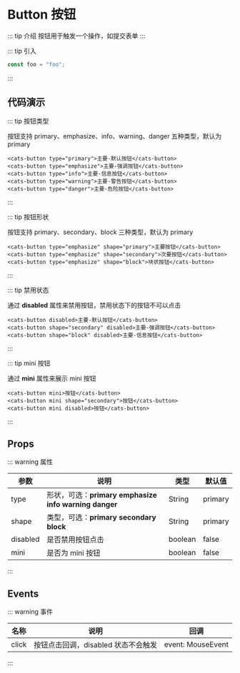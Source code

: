 # Button 按钮

<demo-model url="#/button"></demo-model>

::: tip 介绍
按钮用于触发一个操作，如提交表单
:::

::: tip 引入

```js
const foo = "foo";
```

:::

## 代码演示

::: tip 按钮类型

按钮支持 primary、emphasize、info、warning、danger 五种类型，默认为 primary

```vue
<cats-button type="primary">主要-默认按钮</cats-button>
<cats-button type="emphasize">主要-强调按钮</cats-button>
<cats-button type="info">主要-信息按钮</cats-button>
<cats-button type="warning">主要-警告按钮</cats-button>
<cats-button type="danger">主要-危险按钮</cats-button>
```

:::

::: tip 按钮形状

按钮支持 primary、secondary、block 三种类型，默认为 primary

```vue
<cats-button type="emphasize" shape="primary">主要按钮</cats-button>
<cats-button type="emphasize" shape="secondary">次要按钮</cats-button>
<cats-button type="emphasize" shape="block">块状按钮</cats-button>
```

:::

::: tip 禁用状态

通过 **disabled** 属性来禁用按钮，禁用状态下的按钮不可以点击

```vue
<cats-button disabled>主要-默认按钮</cats-button>
<cats-button shape="secondary" disabled>主要-强调按钮</cats-button>
<cats-button shape="block" disabled>主要-信息按钮</cats-button>
```

:::

::: tip mini 按钮

通过 **mini** 属性来展示 mini 按钮

```vue
<cats-button mini>按钮</cats-button>
<cats-button mini shape="secondary">按钮</cats-button>
<cats-button mini disabled>按钮</cats-button>
```

:::

## Props

::: warning 属性

| 参数     | 说明                                                                  | 类型    | 默认值  |
| -------- | --------------------------------------------------------------------- | ------- | ------- |
| type     | 形状，可选：**primary** **emphasize** **info** **warning** **danger** | String  | primary |
| shape    | 类型，可选：**primary** **secondary** **block**                       | String  | primary |
| disabled | 是否禁用按钮点击                                                      | boolean | false   |
| mini     | 是否为 mini 按钮                                                      | boolean | false   |

:::

## Events

::: warning 事件

| 名称  | 说明                                | 回调              |
| ----- | ----------------------------------- | ----------------- |
| click | 按钮点击回调，disabled 状态不会触发 | event: MouseEvent |

:::
